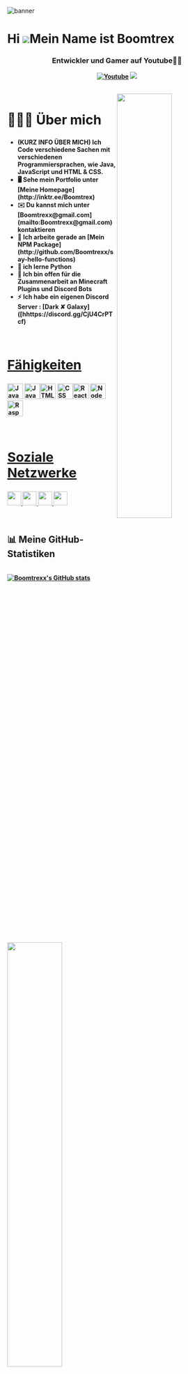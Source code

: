 ![banner](https://i.imgur.com/uaf65aN.jpg)

Hi ![](https://user-images.githubusercontent.com/18350557/176309783-0785949b-9127-417c-8b55-ab5a4333674e.gif)Mein Name ist Boomtrex
================================================================================================================================
<h3 align = "center"><strong>Entwickler und Gamer auf Youtube👩‍💻 </h3>

<p align="center">
    <a href="https://www.youtube.com/channel/UCOuMQ_z9lGpnPxiazy-lzbA?sub_confirmation=1">
      <img alt="Youtube" title="Youtube" src="https://img.shields.io/badge/-YouTube-red?style=for-the-badge&logo=youtube&logoColor=white"/></a>
  <a href="https://discord.gg/WNG2qtHKWQ" alt="Dark ✘ Galaxy, Ist ein Aktiver Community-Server, mit Tollen Giveaways, Eigene Bots & Co.">
    <img src="https://img.shields.io/discord/836621542917275668?color=7289DA&labelColor=4a64bd&logo=discord&logoColor=white&style=for-the-badge"/></a>
  </p>
</p>
<br>

<img src = "https://i.imgur.com/2P2HZm8.png" align ="right" width = 50%>
<div align = left width = 50%>
<h2 style="font-size:30px"><b> 🙋🏻‍♂️ Über mich <b></h2>
<ul>  
<li>(KURZ INFO ÜBER MICH) Ich Code verschiedene Sachen mit verschiedenen Programmiersprachen, wie Java, JavaScript und HTML & CSS.
<li>🖥️  Sehe mein Portfolio unter [Meine Homepage](http://inktr.ee/Boomtrex)
<li>✉️  Du kannst mich unter [Boomtrexx@gmail.com](mailto:Boomtrexx@gmail.com) kontaktieren
<li>🚀  Ich arbeite gerade an [Mein NPM Package](http://github.com/Boomtrexx/say-hello-functions)
<li>🧠  ich lerne Python
<li>🤝  Ich bin offen für die Zusammenarbeit an Minecraft Plugins und Discord Bots
<li>⚡  Ich habe ein eigenen Discord Server : [Dark ✘ Galaxy]([hhttps://discord.gg/CjU4CrPTcf)
<ul>
</div>
<br>


<h2 style="font-size:30px" align ="left" width = 100%><u>Fähigkeiten</u></h2>
<p align="left">
<a href="https://developer.mozilla.org/en-US/docs/Web/JavaScript" target="_blank" rel="noreferrer"><img src="https://raw.githubusercontent.com/danielcranney/readme-generator/main/public/icons/skills/javascript-colored.svg" width="36" height="36" alt="JavaScript" /></a>
<a href="https://www.oracle.com/java/" target="_blank" rel="noreferrer"><img src="https://raw.githubusercontent.com/danielcranney/readme-generator/main/public/icons/skills/java-colored.svg" width="36" height="36" alt="Java" /></a><a href="https://developer.mozilla.org/en-US/docs/Glossary/HTML5" target="_blank" rel="noreferrer"><img src="https://raw.githubusercontent.com/danielcranney/readme-generator/main/public/icons/skills/html5-colored.svg" width="36" height="36" alt="HTML5" /></a>
<a href="https://reactjs.org/" target="_blank" rel="noreferrer"><img src="https://raw.githubusercontent.com/danielcranney/readme-generator/main/public/icons/skills/css3.svg" width="36" height="36" alt="CSS" /><a href="https://reactjs.org/" target="_blank" rel="noreferrer"><img src="https://raw.githubusercontent.com/danielcranney/readme-generator/main/public/icons/skills/react-colored.svg" width="36" height="36" alt="React" /></a>
<a href="https://nodejs.org/en/" target="_blank" rel="noreferrer"><img src="https://raw.githubusercontent.com/danielcranney/readme-generator/main/public/icons/skills/nodejs-colored.svg" width="36" height="36" alt="NodeJS" /></a>
<a href="https://www.raspberrypi.org/" target="_blank" rel="noreferrer"><img src="https://raw.githubusercontent.com/danielcranney/readme-generator/main/public/icons/skills/raspberrypi-colored.svg" width="36" height="36" alt="Raspberry Pi" />
<br>
<br>
<br>
<img src ="https://i.imgur.com/vj1Xmyk.png" align = "left" width = 50%>    
<div>
<h2 style="font-size:30px" align ="left" width = 100%><u>Soziale Netzwerke</u></h2>
    
<a href="https://www.github.com/Boomtrexx" target="_blank" rel="noreferrer"> <picture> <source media="(prefers-color-scheme: dark)" srcset="https://raw.githubusercontent.com/danielcranney/readme-generator/main/public/icons/socials/github-dark.svg" /> <source media="(prefers-color-scheme: light)" srcset="https://raw.githubusercontent.com/danielcranney/readme-generator/main/public/icons/socials/github.svg" /> <img src="https://raw.githubusercontent.com/danielcranney/readme-generator/main/public/icons/socials/github.svg" width="32" height="32" /> </picture> </a> 
<a href="https://www.x.com/Boomtrexx" target="_blank" rel="noreferrer"> <picture> <source media="(prefers-color-scheme: dark)" srcset="https://raw.githubusercontent.com/danielcranney/readme-generator/main/public/icons/socials/twitter-dark.svg" /> <source media="(prefers-color-scheme: light)" srcset="https://raw.githubusercontent.com/danielcranney/readme-generator/main/public/icons/socials/twitter.svg" /> <img src="https://raw.githubusercontent.com/danielcranney/readme-generator/main/public/icons/socials/twitter.svg" width="32" height="32" /> </picture> </a>
<a href="https://www.twitch.tv/boomtrex" target="_blank" rel="noreferrer"> <picture> <source media="(prefers-color-scheme: dark)" srcset="https://raw.githubusercontent.com/danielcranney/readme-generator/main/public/icons/socials/twitch.svg" /> <source media="(prefers-color-scheme: light)" srcset="https://raw.githubusercontent.com/danielcranney/readme-generator/main/public/icons/socials/twitch.svg" /> <img src="https://raw.githubusercontent.com/danielcranney/readme-generator/main/public/icons/socials/twitch.svg" width="32" height="32" /> </picture> </a>
<a href="https://instagram.com/_boomtrex" target="_blank" rel="noreferrer"> <picture> <source media="(prefers-color-scheme: dark)" srcset="https://raw.githubusercontent.com/danielcranney/readme-generator/main/public/icons/socials/instagram.svg" /> <source media="(prefers-color-scheme: light)" srcset="https://raw.githubusercontent.com/danielcranney/readme-generator/main/public/icons/socials/instagram.svg" /> <img src="https://raw.githubusercontent.com/danielcranney/readme-generator/main/public/icons/socials/instagram.svg" width="32" height="32" /> </picture> </a>
</div>
<br>


## 📊 Meine GitHub-Statistiken

<p align="left">
    <br/>
        <a href="http://www.github.com/Boomtrexx"><img src="https://github-readme-stats.vercel.app/api?username=Boomtrexx&show_icons=true&hide=&count_private=true&title_color=ffa500&text_color=f97316&icon_color=0891b2&bg_color=00000000&hide_border=true&show_icons=true" alt="Boomtrexx's GitHub stats" /></a>
      <a href="https://github.com/Chaitanya-Pratap-Singh/github-readme-stats"><img alt="Chaitanya-Pratap-Singh's Top Languages" src="https://github-readme-stats.vercel.app/api/top-langs/?username=Boomtrexx&langs_count=8&count_private=true&layout=compact&theme=react&hide_border=true&bg_color=0D1117" /></a>
      <br/>
  </p>
